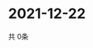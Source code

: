 # 2021-12-22
  共 0条

  <!-- BEGIN -->
  <!-- 最后更新时间Wed Dec 22 2021 16:06:39 GMT+0000 (Coordinated Universal Time) -->
  
  <!-- END -->
  
  